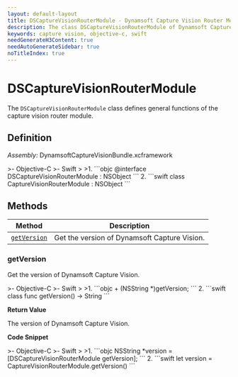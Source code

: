 ```yaml
---
layout: default-layout
title: DSCaptureVisionRouterModule - Dynamsoft Capture Vision Router Module iOS Edition API Reference
description: The class DSCaptureVisionRouterModule of Dynamsoft Capture Vision Router Module represents the capture vision router module, which provides general functions for the capture vision module.
keywords: capture vision, objective-c, swift
needGenerateH3Content: true
needAutoGenerateSidebar: true
noTitleIndex: true
---
```


# DSCaptureVisionRouterModule

The `DSCaptureVisionRouterModule` class defines general functions of the capture vision router module.

## Definition

*Assembly:* DynamsoftCaptureVisionBundle.xcframework

<div class="sample-code-prefix"></div>
>- Objective-C
>- Swift
>
>1. 
```objc
@interface DSCaptureVisionRouterModule : NSObject
```
2. 
```swift
class CaptureVisionRouterModule : NSObject
```

## Methods

| Method | Description |
|------- |-------------|
| [`getVersion`](#getversion) | Get the version of Dynamsoft Capture Vision. |

### getVersion

Get the version of Dynamsoft Capture Vision.

<div class="sample-code-prefix"></div>
>- Objective-C
>- Swift
>
>1. 
```objc
+ (NSString *)getVersion;
```
2. 
```swift
class func getVersion() -> String
```

**Return Value**

The version of Dynamsoft Capture Vision.

**Code Snippet**

<div class="sample-code-prefix"></div>
>- Objective-C
>- Swift
>
>1. 
```objc
NSString *version = [DSCaptureVisionRouterModule getVersion];
```
2. 
```swift
let version = CaptureVisionRouterModule.getVersion()
```
